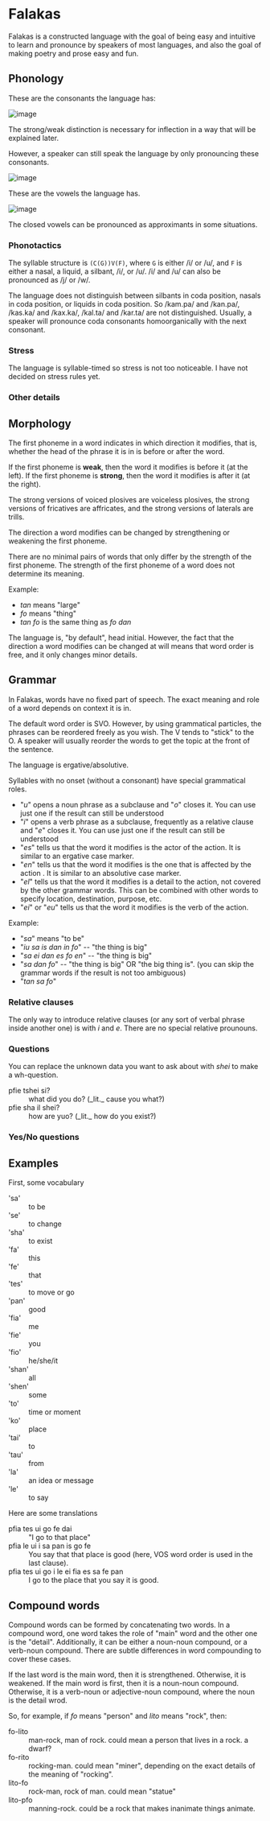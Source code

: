 # Falakas

Falakas is a constructed language with the goal of being easy and intuitive to learn and pronounce by speakers of most languages, and also the goal of making poetry and prose easy and fun.

## Phonology

These are the consonants the language has:

![image](https://github.com/FranchuFranchu/conlang/assets/38839219/4ff4d953-b023-44bd-a8cd-9082e7899a17)

The strong/weak distinction is necessary for inflection in a way that will be explained later.

However, a speaker can still speak the language by only pronouncing these consonants.

![image](https://github.com/FranchuFranchu/conlang/assets/38839219/97eaa845-f2e1-4e2e-b195-b07dfd1bd624)

These are the vowels the language has.

![image](https://github.com/FranchuFranchu/conlang/assets/38839219/5dc36188-db26-49ea-ab69-7cd1c3fafcc3)

The closed vowels can be pronounced as approximants in some situations.

### Phonotactics

The syllable structure is `(C(G))V(F)`, where `G` is either /i/ or /u/, and `F` is either a nasal, a liquid, a silbant, /i/, or /u/. /i/ and /u/ can also be pronounced as /j/ or /w/. 

The language does not distinguish between silbants in coda position, nasals in coda position, or liquids in coda position. So /kam.pa/ and /kan.pa/, /kas.ka/ and /kax.ka/, /kal.ta/ and /kar.ta/ are not distinguished. Usually, a speaker will pronounce coda consonants homoorganically with the next consonant.

### Stress

The language is syllable-timed so stress is not too noticeable. I have not decided on stress rules yet.

### Other details

## Morphology

The first phoneme in a word indicates in which direction it modifies, that is, whether the head of the phrase it is in is before or after the word.

If the first phoneme is **weak**, then the word it modifies is before it (at the left).
If the first phoneme is **strong**, then the word it modifies is after it (at the right).

The strong versions of voiced plosives are voiceless plosives, the strong versions of fricatives are affricates, and the strong versions of laterals are trills.

The direction a word modifies can be changed by strengthening or weakening the first phoneme.

There are no minimal pairs of words that only differ by the strength of the first phoneme. The strength of the first phoneme of a word does not determine its meaning.

Example:
- _tan_ means "large"
- _fo_ means "thing"
- _tan fo_ is the same thing as _fo dan_

The language is, "by default", head initial. However, the fact that the direction a word modifies can be changed at will means that word order is free, and it only changes minor details.

## Grammar

In Falakas, words have no fixed part of speech. The exact meaning and role of a word depends on context it is in.

The default word order is SVO. However, by using grammatical particles, the phrases can be reordered freely as you wish. The V tends to "stick" to the O. A speaker will usually reorder the words to get the topic at the front of the sentence.

The language is ergative/absolutive.

Syllables with no onset (without a consonant) have special grammatical roles.
- "_u_" opens a noun phrase as a subclause and "_o_" closes it. You can use just one if the result can still be understood
- "_i_" opens a verb phrase  as a subclause, frequently as a relative clause and "_e_" closes it. You can use just one if the result can still be understood
- "_es_" tells us that the word it modifies is the actor of the action. It is similar to an ergative case marker.
- "_en_" tells us that the word it modifies is the one that is affected by the action . It is similar to an absolutive case marker.
- "_el_" tells us that the word it modifies is a detail to the action, not covered by the other grammar words. This can be combined with other words to specify location, destination, purpose, etc.
- "_ei_" or "_eu_" tells us that the word it modifies is the verb of the action.

Example:
- "_sa_" means "to be"
- "_iu sa is dan in fo_" -- "the thing is big"
- "_sa ei dan es fo en_" -- "the thing is big"
- "_sa dan fo_" -- "the thing is big" OR "the big thing is". (you can skip the grammar words if the result is not too ambiguous)
- "_tan sa fo_"

### Relative clauses

The only way to introduce relative clauses (or any sort of verbal phrase inside another one) is with _i_ and _e_. There are no special relative prounouns.

### Questions

You can replace the unknown data you want to ask about with _shei_ to make a wh-question.

<dl>
<dt>pfie tshei si?<dd>what did you do? (_lit._ cause you what?)
<dt>pfie sha il shei?<dd>how are yuo? (_lit._ how do you exist?)
</dl>

### Yes/No questions



## Examples

First, some vocabulary

<dl>
  <dt>'sa'<dd>to be
  <dt>'se'<dd>to change
  <dt>'sha'<dd>to exist
  <dt>'fa'<dd>this
  <dt>'fe'<dd>that
  <dt>'tes'<dd>to move or go
  <dt>'pan'<dd>good
  <dt>'fia'<dd>me
  <dt>'fie'<dd>you
  <dt>'fio'<dd>he/she/it
  <dt>'shan'<dd>all
  <dt>'shen'<dd>some
  <dt>'to'<dd>time or moment
  <dt>'ko'<dd>place
  <dt>'tai'<dd>to
  <dt>'tau'<dd>from
  <dt>'la'<dd>an idea or message
  <dt>'le'<dd>to say
</dl>

Here are some translations

<dl>
<dt>pfia tes ui go fe dai<dd>"I go to that place"
<dt>pfia le ui i sa pan is go fe<dd>You say that that place is good (here, VOS word order is used in the last clause).
<dt>pfia tes ui go i le ei fia es sa fe pan<dd>I go to the place that you say it is good.
</dl>

## Compound words

Compound words can be formed by concatenating two words. In a compound word, one word takes the role of "main" word and the other one is the "detail". Additionally, it can be either a noun-noun compound, or a verb-noun compound. There are subtle differences in word compounding to cover these cases.

If the last word is the main word, then it is strengthened. Otherwise, it is weakened.
If the main word is first, then it is a noun-noun compound. Otherwise, it is a verb-noun or adjective-noun compound, where the noun is the detail wrod.

So, for example, if _fo_ means "person" and _lito_ means "rock", then:
<dl>
<dt>fo-lito<dd>man-rock, man of rock. could mean a person that lives in a rock. a dwarf?
<dt>fo-rito<dd>rocking-man. could mean "miner", depending on the exact details of the meaning of "rocking".
<dt>lito-fo<dd>rock-man, rock of man. could mean "statue"
<dt>lito-pfo<dd>manning-rock. could be a rock that makes inanimate things animate.
</dl>



